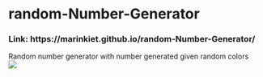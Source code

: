 # random-Number-Generator
<h3>Link: https://marinkiet.github.io/random-Number-Generator/</h3>
<p>Random number generator with number generated given random colors
  <br>
  <img src= "https://user-images.githubusercontent.com/69327534/170589831-612715ba-1b42-4389-9946-633ad57d8859.png"></img>

